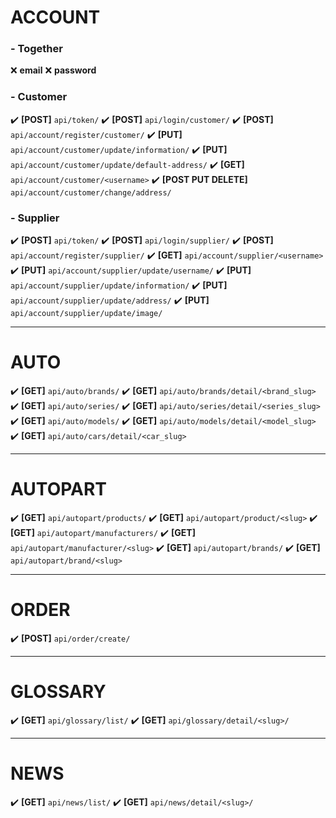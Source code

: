 # ACCOUNT

### - Together
:x: **email**
:x: **password**


### - Customer
:heavy_check_mark: **[POST]** `api/token/`
:heavy_check_mark: **[POST]** `api/login/customer/`
:heavy_check_mark: **[POST]** `api/account/register/customer/`
:heavy_check_mark: **[PUT]** `api/account/customer/update/information/`
:heavy_check_mark: **[PUT]** `api/account/customer/update/default-address/`
:heavy_check_mark: **[GET]** `api/account/customer/<username>`
:heavy_check_mark: **[POST PUT DELETE]** `api/account/customer/change/address/`

### - Supplier
:heavy_check_mark: **[POST]** `api/token/`
:heavy_check_mark: **[POST]** `api/login/supplier/`
:heavy_check_mark: **[POST]** `api/account/register/supplier/`
:heavy_check_mark: **[GET]** `api/account/supplier/<username>`
:heavy_check_mark: **[PUT]** `api/account/supplier/update/username/`
:heavy_check_mark: **[PUT]** `api/account/supplier/update/information/`
:heavy_check_mark: **[PUT]** `api/account/supplier/update/address/`
:heavy_check_mark: **[PUT]** `api/account/supplier/update/image/`
___


# AUTO

:heavy_check_mark: **[GET]** `api/auto/brands/`
:heavy_check_mark: **[GET]** `api/auto/brands/detail/<brand_slug>`
:heavy_check_mark: **[GET]** `api/auto/series/`
:heavy_check_mark: **[GET]** `api/auto/series/detail/<series_slug>`
:heavy_check_mark: **[GET]** `api/auto/models/`
:heavy_check_mark: **[GET]** `api/auto/models/detail/<model_slug>`
:heavy_check_mark: **[GET]** `api/auto/cars/detail/<car_slug>`
___


# AUTOPART

:heavy_check_mark: **[GET]** `api/autopart/products/`
:heavy_check_mark: **[GET]** `api/autopart/product/<slug>`
:heavy_check_mark: **[GET]** `api/autopart/manufacturers/`
:heavy_check_mark: **[GET]** `api/autopart/manufacturer/<slug>`
:heavy_check_mark: **[GET]** `api/autopart/brands/`
:heavy_check_mark: **[GET]** `api/autopart/brand/<slug>`
___


# ORDER

:heavy_check_mark: **[POST]** `api/order/create/`
___

# GLOSSARY

:heavy_check_mark: **[GET]** `api/glossary/list/`
:heavy_check_mark: **[GET]** `api/glossary/detail/<slug>/`
___

# NEWS

:heavy_check_mark: **[GET]** `api/news/list/`
:heavy_check_mark: **[GET]** `api/news/detail/<slug>/`
